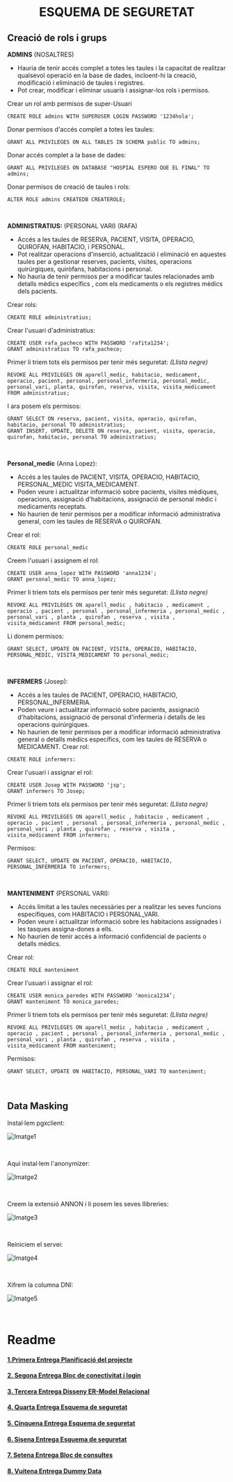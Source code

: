# <p align="center"> ESQUEMA DE SEGURETAT </p>

Creació de rols i grups
-----------------------
**ADMINS** (NOSALTRES)
-	Hauria de tenir accés complet a totes les taules i la capacitat de realitzar qualsevol operació en la base de dades, incloent-hi la creació, modificació i eliminació de taules i registres.
-	Pot crear, modificar i eliminar usuaris i assignar-los rols i permisos.

Crear un rol amb permisos de super-Usuari
```
CREATE ROLE admins WITH SUPERUSER LOGIN PASSWORD '1234hola';
```
Donar permisos d'accés complet a totes les taules:
```
GRANT ALL PRIVILEGES ON ALL TABLES IN SCHEMA public TO admins;
```
Donar accés complet a la base de dades:
```
GRANT ALL PRIVILEGES ON DATABASE "HOSPIAL ESPERO QUE EL FINAL" TO admins;
```
Donar permisos de creació de taules i rols:
```
ALTER ROLE admins CREATEDB CREATEROLE;
```

<br>

**ADMINISTRATIUS:** (PERSONAL VARI) (RAFA)
-	Accés a les taules de RESERVA, PACIENT, VISITA, OPERACIO, QUIROFAN, HABITACIO, i PERSONAL.
-	Pot realitzar operacions d'inserció, actualització i eliminació en aquestes taules per a gestionar reserves, pacients, visites, operacions quirúrgiques, quiròfans, habitacions i personal.
-	No hauria de tenir permisos per a modificar taules relacionades amb detalls mèdics específics , com els medicaments o els registres mèdics dels pacients.

Crear rols:
```
CREATE ROLE administratius;
```
Crear l'usuari d'administratius:
```
CREATE USER rafa_pacheco WITH PASSWORD 'rafita1234';
GRANT administratius TO rafa_pacheco;
```
Primer li triem tots els permisos per tenir més seguretat: *(Llista negre)* 
```
REVOKE ALL PRIVILEGES ON aparell_medic, habitacio, medicament, operacio, pacient, personal, personal_infermeria, personal_medic, personal_vari, planta, quirofan, reserva, visita, visita_medicament FROM administratius;
```
I ara posem els permisos:
```
GRANT SELECT ON reserva, pacient, visita, operacio, quirofan, habitacio, personal TO administratius;
GRANT INSERT, UPDATE, DELETE ON reserva, pacient, visita, operacio, quirofan, habitacio, personal TO administratius;
```

<br>

**Personal_medic** (Anna Lopez):
-	Accés a les taules de PACIENT, VISITA, OPERACIO, HABITACIO, PERSONAL_MEDIC VISITA_MEDICAMENT.
-	Poden veure i actualitzar informació sobre pacients, visites mèdiques, operacions, assignació d'habitacions, assignació de personal mèdic i medicaments receptats.
-	No haurien de tenir permisos per a modificar informació administrativa general, com les taules de RESERVA o QUIROFAN.

Crear el rol:
```
CREATE ROLE personal_medic
```
Creem l'usuari i assignem el rol:
```
CREATE USER anna_lopez WITH PASSWORD 'anna1234';
GRANT personal_medic TO anna_lopez;
```
Primer li triem tots els permisos per tenir més seguretat: *(Llista negre)* 
```
REVOKE ALL PRIVILEGES ON aparell_medic , habitacio , medicament , operacio , pacient , personal , personal_infermeria , personal_medic , personal_vari , planta , quirofan , reserva , visita , visita_medicament FROM personal_medic;
```
Li donem permisos:
```
GRANT SELECT, UPDATE ON PACIENT, VISITA, OPERACIO, HABITACIO, PERSONAL_MEDIC, VISITA_MEDICAMENT TO personal_medic;
```

<br>

**INFERMERS** (Josep):
-	Accés a les taules de PACIENT, OPERACIO, HABITACIO, PERSONAL_INFERMERIA.
-	Poden veure i actualitzar informació sobre pacients, assignació d'habitacions, assignació de personal d'infermeria i detalls de les operacions quirúrgiques.
-	No haurien de tenir permisos per a modificar informació administrativa general o detalls mèdics específics, com les taules de RESERVA o MEDICAMENT.
Crear rol:
```
CREATE ROLE infermers:
```
Crear l'usuari i assignar el rol:
```
CREATE USER Josep WITH PASSWORD 'jsp';
GRANT infermers TO Josep;
```
Primer li triem tots els permisos per tenir més seguretat: *(Llista negre)* 
```
REVOKE ALL PRIVILEGES ON aparell_medic , habitacio , medicament , operacio , pacient , personal , personal_infermeria , personal_medic , personal_vari , planta , quirofan , reserva , visita , visita_medicament FROM infermers;
```
Permisos:
```
GRANT SELECT, UPDATE ON PACIENT, OPERACIO, HABITACIO, PERSONAL_INFERMERIA TO infermers;
```

<br>

**MANTENIMENT** (PERSONAL VARI):
-	Accés limitat a les taules necessàries per a realitzar les seves funcions específiques, com HABITACIO i PERSONAL_VARI.
-	Poden veure i actualitzar informació sobre les habitacions assignades i les tasques assigna-dones a ells.
-	No haurien de tenir accés a informació confidencial de pacients o detalls mèdics.

Crear rol:
```
CREATE ROLE manteniment
```
Crear l'usuari i assignar el rol:
```
CREATE USER monica_paredes WITH PASSWORD ‘monica1234’;
GRANT manteniment TO monica_paredes;
```
Primer li triem tots els permisos per tenir més seguretat: *(Llista negre)* 
```
REVOKE ALL PRIVILEGES ON aparell_medic , habitacio , medicament , operacio , pacient , personal , personal_infermeria , personal_medic , personal_vari , planta , quirofan , reserva , visita , visita_medicament FROM manteniment;
```
Permisos:
```
GRANT SELECT, UPDATE ON HABITACIO, PERSONAL_VARI TO manteniment;
```

<br>

Data Masking
------------
Instal·lem pgxclient:

![Imatge1](Imatges/DataMasking.jpg)

<br>

Aqui instal·lem l'anonymizer:

![Imatge2](Imatges/DataMasking1.jpg)

<br>

Creem la extensió ANNON i li posem les seves llibreries:

![Imatge3](Imatges/DataMasking2.jpg)

<br>

Reiniciem el servei:

![Imatge4](Imatges/DataMasking3.jpg)

<br>

Xifrem la columna DNI:

![Imatge5](Imatges/DataMasking4.jpg)

<br>

# Readme
#### [1.Primera Entrega Planificació del projecte ](https://github.com/Ruizzy98/Projecte-DAPM/tree/main/1.%20Primera%20Entrega%20Planificaci%C3%B3%20del%20projecte%20(BD%20%2B%20PRG))
#### [2. Segona Entrega Bloc de conectivitat i login](https://github.com/Ruizzy98/Projecte-DAPM/tree/main/2.%20Segona%20Entrega%20Bloc%20de%20conectivitat%20i%20login)
#### [3. Tercera Entrega Disseny ER-Model Relacional](https://github.com/Ruizzy98/Projecte-DAPM/tree/main/3.%20Tercera%20Entrega%20Disseny%20ER-Model%20Relacional)
#### [4. Quarta Entrega Esquema de seguretat](https://github.com/Ruizzy98/Projecte-DAPM/tree/main/4.%20Quarta%20Entrega%20Esquema%20de%20seguretat)
#### [5. Cinquena Entrega Esquema de seguretat](https://github.com/Ruizzy98/Projecte-DAPM/tree/main/5.%20Cinquena%20Entrega%20Bloc%20de%20manteniment)
#### [6. Sisena Entrega Esquema de seguretat](https://github.com/Ruizzy98/Projecte-DAPM/tree/main/6.%20Sisena%20Entrega%20Esquema%20d'alta%20disponibilitat)
#### [7. Setena Entrega Bloc de consultes](https://github.com/Ruizzy98/Projecte-DAPM/tree/main/7.%20Setena%20Entrega%20Bloc%20de%20consultes)
#### [8. Vuitena Entrega Dummy Data](https://github.com/Ruizzy98/Projecte-DAPM/tree/main/8.%20Vuitena%20Entrega%20Dummy%20Data)

